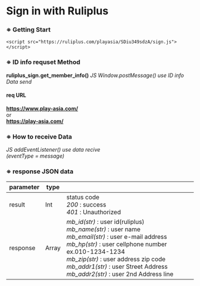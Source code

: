 # Sign in with Ruliplus

### ※ Getting Start
```
<script src="https://ruliplus.com/playasia/SDiu349sdzA/sign.js"></script>
```

### ※ ID info requset Method
**ruliplus_sign.get_member_info()**
*JS Window.postMessage() use ID info Data send*
#### **req URL**
**https://www.play-asia.com/<br>**
or<br>
**https://play-asia.com/**


### ※ How to receive Data
*JS addEventListener() use data recive  
(eventType = message)*

### ※ response JSON data
|parameter|type||
|---|---|---|
|result|Int|status code <br>*200* : success <br> *401* : Unauthorized|
|response|Array| *mb_id(str)* : user id(ruliplus) <br> *mb_name(str)* : user name <br> *mb_email(str)* : user e-mail address <br> *mb_hp(str)* : user cellphone number ex.010-1234-1234 <br> *mb_zip(str)* : user address zip code <br> *mb_addr1(str)* : user Street Address <br> *mb_addr2(str)* : user 2nd Address line <br> |
